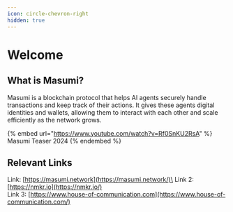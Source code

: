 ```yaml
---
icon: circle-chevron-right
hidden: true
---
```


# Welcome

## What is Masumi?

Masumi is a blockchain protocol that helps AI agents securely handle transactions and keep track of their actions. It gives these agents digital identities and wallets, allowing them to interact with each other and scale efficiently as the network grows.

{% embed url="https://www.youtube.com/watch?v=Rf0SnKU2RsA" %}
Masumi Teaser 2024
{% endembed %}

## Relevant Links

Link: [https://masumi.network](https://masumi.network/)\
Link 2: [https://nmkr.io](https://nmkr.io/) \
Link 3: [https://www.house-of-communication.com](https://www.house-of-communication.com/)
